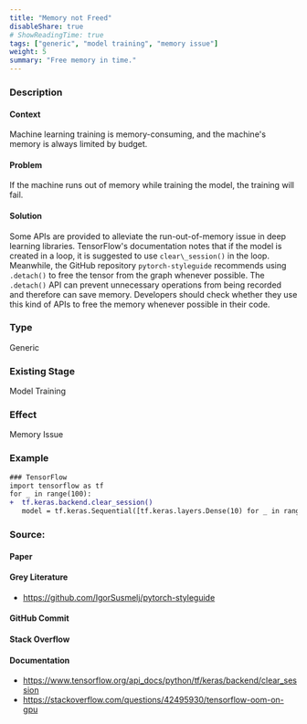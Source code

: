 ```yaml
---
title: "Memory not Freed"
disableShare: true
# ShowReadingTime: true
tags: ["generic", "model training", "memory issue"]
weight: 5
summary: "Free memory in time."
---
```


### Description

#### Context
Machine learning training is memory-consuming, and the machine's memory is always limited by budget.

#### Problem
If the machine runs out of memory while training the model, the training will fail.

#### Solution
Some APIs are provided to alleviate the run-out-of-memory issue in deep learning libraries. TensorFlow's documentation notes that if the model is created in a loop, it is suggested to use `clear\_session()` in the loop. Meanwhile, the GitHub repository `pytorch-styleguide` recommends using `.detach()` to free the tensor from the graph whenever possible. The `.detach()` API can prevent unnecessary operations from being recorded and therefore can save memory. Developers should check whether they use this kind of APIs to free the memory whenever possible in their code. 

### Type

Generic

### Existing Stage

Model Training

### Effect

Memory Issue

### Example

```diff
### TensorFlow
import tensorflow as tf
for _ in range(100):
+  tf.keras.backend.clear_session()
   model = tf.keras.Sequential([tf.keras.layers.Dense(10) for _ in range(10)])
```

### Source:

#### Paper 

#### Grey Literature
- https://github.com/IgorSusmelj/pytorch-styleguide

#### GitHub Commit

#### Stack Overflow

#### Documentation
- https://www.tensorflow.org/api_docs/python/tf/keras/backend/clear_session
- https://stackoverflow.com/questions/42495930/tensorflow-oom-on-gpu

